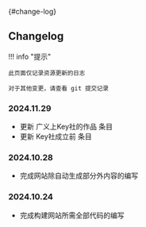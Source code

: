 [](){#change-log}
## Changelog

!!! info "提示"

    此页面仅记录资源更新的日志

    对于其他变更，请查看 git 提交记录

### 2024.11.29

- 更新 广义上Key社的作品 条目
- 更新 Key社成立前 条目

### 2024.10.28

- 完成网站除自动生成部分外内容的编写

### 2024.10.24

- 完成构建网站所需全部代码的编写
